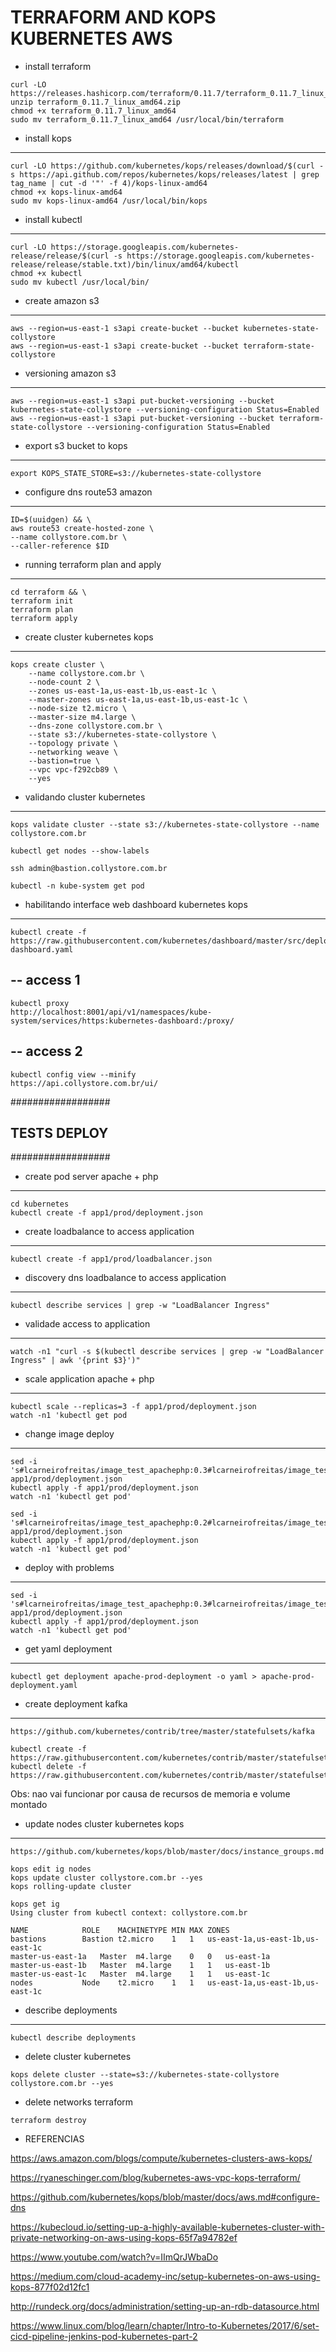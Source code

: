 # TERRAFORM AND KOPS KUBERNETES AWS

- install terraform
```
curl -LO https://releases.hashicorp.com/terraform/0.11.7/terraform_0.11.7_linux_amd64.zip
unzip terraform_0.11.7_linux_amd64.zip
chmod +x terraform_0.11.7_linux_amd64
sudo mv terraform_0.11.7_linux_amd64 /usr/local/bin/terraform

```

- install kops
--------------

```
curl -LO https://github.com/kubernetes/kops/releases/download/$(curl -s https://api.github.com/repos/kubernetes/kops/releases/latest | grep tag_name | cut -d '"' -f 4)/kops-linux-amd64
chmod +x kops-linux-amd64
sudo mv kops-linux-amd64 /usr/local/bin/kops

```

- install kubectl
-----------------

```
curl -LO https://storage.googleapis.com/kubernetes-release/release/$(curl -s https://storage.googleapis.com/kubernetes-release/release/stable.txt)/bin/linux/amd64/kubectl
chmod +x kubectl
sudo mv kubectl /usr/local/bin/

```

- create amazon s3
------------------

```
aws --region=us-east-1 s3api create-bucket --bucket kubernetes-state-collystore
aws --region=us-east-1 s3api create-bucket --bucket terraform-state-collystore

```

- versioning amazon s3
----------------------

```
aws --region=us-east-1 s3api put-bucket-versioning --bucket kubernetes-state-collystore --versioning-configuration Status=Enabled
aws --region=us-east-1 s3api put-bucket-versioning --bucket terraform-state-collystore --versioning-configuration Status=Enabled

```

- export s3 bucket to kops
--------------------------

```
export KOPS_STATE_STORE=s3://kubernetes-state-collystore

```

- configure dns route53 amazon
------------------------------

```
ID=$(uuidgen) && \
aws route53 create-hosted-zone \
--name collystore.com.br \
--caller-reference $ID

```

- running terraform plan and apply
----------------------------------

```
cd terraform && \
terraform init
terraform plan
terraform apply

```

- create cluster kubernetes kops
--------------------------------

```
kops create cluster \
    --name collystore.com.br \
    --node-count 2 \
    --zones us-east-1a,us-east-1b,us-east-1c \
    --master-zones us-east-1a,us-east-1b,us-east-1c \
    --node-size t2.micro \
    --master-size m4.large \
    --dns-zone collystore.com.br \
    --state s3://kubernetes-state-collystore \
    --topology private \
    --networking weave \
    --bastion=true \
    --vpc vpc-f292cb89 \
    --yes

```

- validando cluster kubernetes
------------------------------

```
kops validate cluster --state s3://kubernetes-state-collystore --name collystore.com.br

kubectl get nodes --show-labels

ssh admin@bastion.collystore.com.br

kubectl -n kube-system get pod

```


- habilitando interface web dashboard kubernetes kops
-----------------------------------------------------

```
kubectl create -f https://raw.githubusercontent.com/kubernetes/dashboard/master/src/deploy/recommended/kubernetes-dashboard.yaml

```
-- access 1
-----------
```
kubectl proxy
http://localhost:8001/api/v1/namespaces/kube-system/services/https:kubernetes-dashboard:/proxy/

```
-- access 2
-----------
```
kubectl config view --minify
https://api.collystore.com.br/ui/

```

##################
## TESTS DEPLOY ##
##################

- create pod server apache + php
---------------------------------

```
cd kubernetes
kubectl create -f app1/prod/deployment.json

```
- create loadbalance to access application
------------------------------------------

```
kubectl create -f app1/prod/loadbalancer.json

```
- discovery dns loadbalance to access application
-------------------------------------------------

```
kubectl describe services | grep -w "LoadBalancer Ingress"

```
- validade access to application
--------------------------------

```
watch -n1 "curl -s $(kubectl describe services | grep -w "LoadBalancer Ingress" | awk '{print $3}')"

```
- scale application apache + php
--------------------------------

```
kubectl scale --replicas=3 -f app1/prod/deployment.json
watch -n1 'kubectl get pod
```

- change image deploy
---------------------

```
sed -i 's#lcarneirofreitas/image_test_apachephp:0.3#lcarneirofreitas/image_test_apachephp:0.2#g' app1/prod/deployment.json
kubectl apply -f app1/prod/deployment.json
watch -n1 'kubectl get pod'

```
```
sed -i 's#lcarneirofreitas/image_test_apachephp:0.2#lcarneirofreitas/image_test_apachephp:0.3#g' app1/prod/deployment.json
kubectl apply -f app1/prod/deployment.json
watch -n1 'kubectl get pod'

```
- deploy with problems
----------------------

```
sed -i 's#lcarneirofreitas/image_test_apachephp:0.3#lcarneirofreitas/image_test_apachephp:0.7#g' app1/prod/deployment.json
kubectl apply -f app1/prod/deployment.json
watch -n1 'kubectl get pod'

```
- get yaml deployment
---------------------

```
kubectl get deployment apache-prod-deployment -o yaml > apache-prod-deployment.yaml

```
- create deployment kafka
-------------------------

```
https://github.com/kubernetes/contrib/tree/master/statefulsets/kafka

kubectl create -f https://raw.githubusercontent.com/kubernetes/contrib/master/statefulsets/kafka/kafka.yaml
kubectl delete -f https://raw.githubusercontent.com/kubernetes/contrib/master/statefulsets/kafka/kafka.yaml

```
Obs: nao vai funcionar por causa de recursos de memoria e volume montado

- update nodes cluster kubernetes kops
--------------------------------------
```
https://github.com/kubernetes/kops/blob/master/docs/instance_groups.md

kops edit ig nodes
kops update cluster collystore.com.br --yes
kops rolling-update cluster

kops get ig
Using cluster from kubectl context: collystore.com.br

NAME			ROLE	MACHINETYPE	MIN	MAX	ZONES
bastions		Bastion	t2.micro	1	1	us-east-1a,us-east-1b,us-east-1c
master-us-east-1a	Master	m4.large	0	0	us-east-1a
master-us-east-1b	Master	m4.large	1	1	us-east-1b
master-us-east-1c	Master	m4.large	1	1	us-east-1c
nodes			Node	t2.micro	1	1	us-east-1a,us-east-1b,us-east-1c

```


- describe deployments
----------------------

```
kubectl describe deployments

```



- delete cluster kubernetes

```
kops delete cluster --state=s3://kubernetes-state-collystore collystore.com.br --yes

```

- delete networks terraform

```
terraform destroy

```

- REFERENCIAS

https://aws.amazon.com/blogs/compute/kubernetes-clusters-aws-kops/

https://ryaneschinger.com/blog/kubernetes-aws-vpc-kops-terraform/

https://github.com/kubernetes/kops/blob/master/docs/aws.md#configure-dns

https://kubecloud.io/setting-up-a-highly-available-kubernetes-cluster-with-private-networking-on-aws-using-kops-65f7a94782ef

https://www.youtube.com/watch?v=IImQrJWbaDo

https://medium.com/cloud-academy-inc/setup-kubernetes-on-aws-using-kops-877f02d12fc1

http://rundeck.org/docs/administration/setting-up-an-rdb-datasource.html

https://www.linux.com/blog/learn/chapter/Intro-to-Kubernetes/2017/6/set-cicd-pipeline-jenkins-pod-kubernetes-part-2


